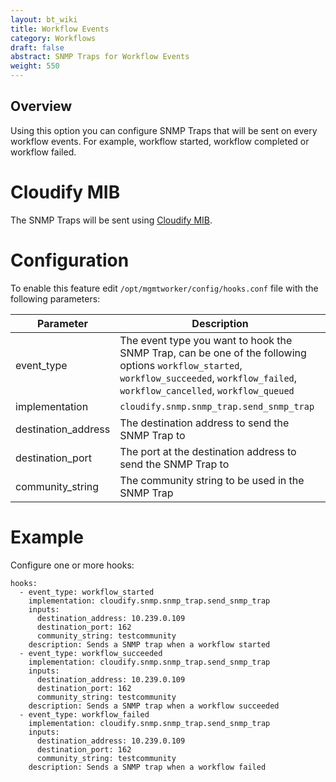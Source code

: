```yaml
---
layout: bt_wiki
title: Workflow Events
category: Workflows
draft: false
abstract: SNMP Traps for Workflow Events
weight: 550
---
```

## Overview

Using this option you can configure SNMP Traps that will be sent on every workflow events. For example, workflow started, workflow completed or workflow failed.

# Cloudify MIB

The SNMP Traps will be sent using [Cloudify MIB](https://github.com/cloudify-cosmo/cloudify-common/blob/master/cloudify/snmp/CLOUDIFY-MIB.mib).

# Configuration

To enable this feature edit `/opt/mgmtworker/config/hooks.conf` file with the following parameters:


 Parameter | Description |
---------|---------|
 event_type | The event type you want to hook the SNMP Trap, can be one of the following options `workflow_started`, `workflow_succeeded`, `workflow_failed`, `workflow_cancelled`, `workflow_queued` | 
 implementation | `cloudify.snmp.snmp_trap.send_snmp_trap` | 
 destination_address | The destination address to send the SNMP Trap to |
 destination_port | The port at the destination address to send the SNMP Trap to |
 community_string | The community string to be used in the SNMP Trap

# Example

Configure one or more hooks:


```
hooks:
  - event_type: workflow_started
    implementation: cloudify.snmp.snmp_trap.send_snmp_trap
    inputs:
      destination_address: 10.239.0.109
      destination_port: 162
      community_string: testcommunity
    description: Sends a SNMP trap when a workflow started
  - event_type: workflow_succeeded
    implementation: cloudify.snmp.snmp_trap.send_snmp_trap
    inputs:
      destination_address: 10.239.0.109
      destination_port: 162
      community_string: testcommunity
    description: Sends a SNMP trap when a workflow succeeded
  - event_type: workflow_failed
    implementation: cloudify.snmp.snmp_trap.send_snmp_trap
    inputs:
      destination_address: 10.239.0.109
      destination_port: 162
      community_string: testcommunity
    description: Sends a SNMP trap when a workflow failed

```

